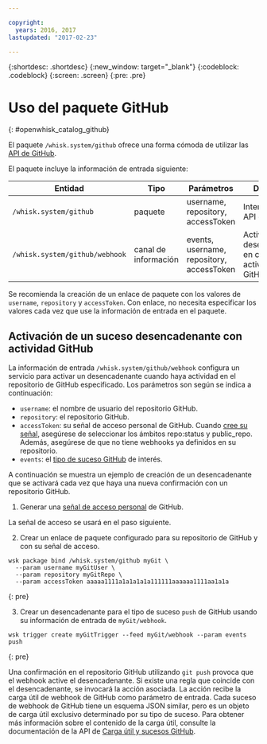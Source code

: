 ```yaml
---

copyright:
  years: 2016, 2017
lastupdated: "2017-02-23"

---
```


{:shortdesc: .shortdesc}
{:new_window: target="_blank"}
{:codeblock: .codeblock}
{:screen: .screen}
{:pre: .pre}

# Uso del paquete GitHub
{: #openwhisk_catalog_github}

El paquete `/whisk.system/github` ofrece una forma cómoda de utilizar las [API de GitHub](https://developer.github.com/).

El paquete incluye la información de entrada siguiente:

| Entidad | Tipo | Parámetros | Descripción |
| --- | --- | --- | --- |
| `/whisk.system/github` | paquete | username, repository, accessToken | Interactuar con la API de GitHub |
| `/whisk.system/github/webhook` | canal de información | events, username, repository, accessToken | Activar sucesos desencadenantes en caso de actividad de GitHub |

Se recomienda la creación de un enlace de paquete con los valores de `username`, `repository` y `accessToken`.  Con enlace, no necesita especificar los valores cada vez que use la información de entrada en el paquete.

## Activación de un suceso desencadenante con actividad GitHub

La información de entrada `/whisk.system/github/webhook` configura un servicio para activar un desencadenante
cuando haya actividad en el repositorio de GitHub especificado. Los parámetros son según se indica a continuación:

- `username`: el nombre de usuario del repositorio GitHub.
- `repository`: el repositorio GitHub.
- `accessToken`: su señal de acceso personal de GitHub. Cuando [cree su
señal](https://github.com/settings/tokens), asegúrese de seleccionar los ámbitos repo:status y public_repo. Además, asegúrese de que no tiene webhooks ya definidos en su repositorio.
- `events`: el [tipo de suceso GitHub](https://developer.github.com/v3/activity/events/types/) de interés.

A continuación se muestra un ejemplo de creación de un desencadenante que se activará cada vez que haya una nueva confirmación con un
repositorio GitHub.

1. Generar una [señal de acceso personal](https://github.com/settings/tokens) de GitHub.
  
  La señal de acceso se usará en el paso siguiente.
  
2. Crear un enlace de paquete configurado para su repositorio de GitHub y con su señal de acceso.
  
  ```
  wsk package bind /whisk.system/github myGit \
    --param username myGitUser \
    --param repository myGitRepo \
    --param accessToken aaaaa1111a1a1a1a1a111111aaaaaa1111aa1a1a
  ```
  {: pre}
  
3. Crear un desencadenante para el tipo de suceso `push` de GitHub usando su información de entrada de `myGit/webhook`.
  
  ```
  wsk trigger create myGitTrigger --feed myGit/webhook --param events push
  ```
  {: pre}
  
  Una confirmación en el repositorio GitHub utilizando `git push` provoca que el webhook active el desencadenante. Si existe una regla que coincide con el desencadenante, se invocará la acción asociada.
  La acción recibe la carga útil de webhook de GitHub como parámetro de entrada. Cada suceso de webhook de GitHub tiene un esquema JSON similar, pero es un objeto de carga útil exclusivo determinado por su tipo de suceso.
  Para obtener más información sobre el contenido de la carga útil, consulte la documentación de la API de
[Carga útil y sucesos GitHub](https://developer.github.com/v3/activity/events/types/).
  
